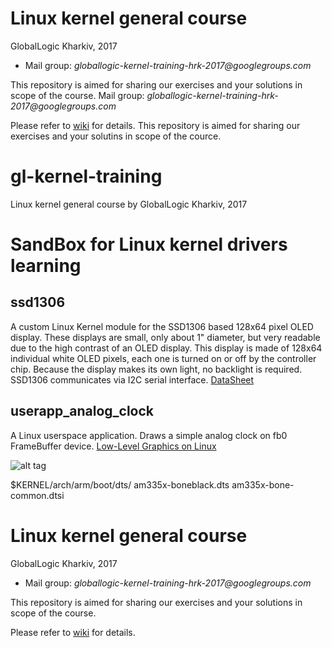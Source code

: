 # Linux kernel general course
GlobalLogic Kharkiv, 2017
* Mail group: _globallogic-kernel-training-hrk-2017@googlegroups.com_

This repository is aimed for sharing our exercises and your solutions in scope of the course.
Mail group: _globallogic-kernel-training-hrk-2017@googlegroups.com_

Please refer to [wiki](https://github.com/Kernel-GL-HRK/gl-kernel-training-2017/wiki) for details.
This repository is aimed for sharing our exercises and your solutins in scope of the cource.

# gl-kernel-training
Linux kernel general course by GlobalLogic Kharkiv, 2017

# SandBox for Linux kernel drivers learning

## ssd1306
A custom Linux Kernel module for the SSD1306 based 128x64 pixel OLED display.
These displays are small, only about 1" diameter, but very readable due to the high contrast of an OLED display. This display is made of 128x64 individual white OLED pixels, each one is turned on or off by the controller chip. Because the display makes its own light, no backlight is required. 
SSD1306 communicates via I2C serial interface.
[DataSheet](https://www.olimex.com/Products/Modules/LCD/MOD-OLED-128x64/resources/SSD1306.pdf)

## userapp_analog_clock
A Linux userspace application. Draws a simple analog clock on fb0 FrameBuffer device.
[Low-Level Graphics on Linux](http://betteros.org/tut/graphics1.php)

![alt tag](https://www.mathworks.com/help/supportpkg/beagleboneio/ug/beaglebone_black_pinmap.png)

$KERNEL/arch/arm/boot/dts/
am335x-boneblack.dts
am335x-bone-common.dtsi

# Linux kernel general course
GlobalLogic Kharkiv, 2017
* Mail group: _globallogic-kernel-training-hrk-2017@googlegroups.com_

This repository is aimed for sharing our exercises and your solutions in scope of the course.

Please refer to [wiki](https://github.com/Kernel-GL-HRK/gl-kernel-training-2017/wiki) for details.
